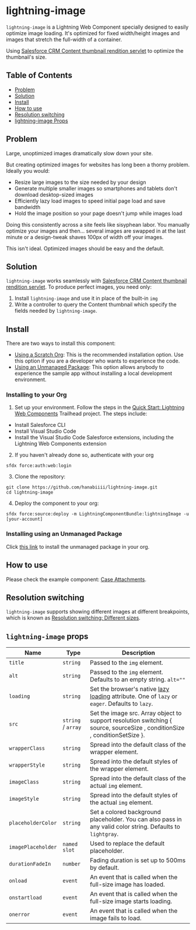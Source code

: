 # lightning-image

`lightning-image` is a Lightning Web Component specially designed to easily
optimize image loading. It's optimized for fixed width/height images and images that stretch the full-width of a container.

Using [Salesforce CRM Content thumbnail rendition servlet](https://developer.salesforce.com/blogs/engineering/2014/04/building-content-rich-visualforce-pages-with-salesforce-crm-content.html) to optimize the thumbnail's size.


## Table of Contents

- [Problem](#problem)
- [Solution](#solution)
- [Install](#install)
- [How to use](#how-to-use)
- [Resolution switching](#resolution-switching)
- [lightning-image Props](#lightning-image-props)

## Problem

Large, unoptimized images dramatically slow down your site.

But creating optimized images for websites has long been a thorny problem.
Ideally you would:

- Resize large images to the size needed by your design
- Generate multiple smaller images so smartphones and tablets don't download
  desktop-sized images
- Efficiently lazy load images to speed initial page load and save bandwidth
- Hold the image position so your page doesn't jump while images load

Doing this consistently across a site feels like sisyphean labor. You manually
optimize your images and then… several images are swapped in at the last minute
or a design-tweak shaves 100px of width off your images.

This isn't ideal. Optimized images should be easy and the default.

## Solution

`lightning-image` works seamlessly with [Salesforce CRM Content thumbnail rendition servlet](https://developer.salesforce.com/blogs/engineering/2014/04/building-content-rich-visualforce-pages-with-salesforce-crm-content.html). To produce perfect images,
you need only:

1. Install `lightning-image` and use it in place of the built-in `img`
2. Write a controller to query the Content thumbnail
   which specify the fields needed by `lightning-image`.


## Install

There are two ways to install this component:

-   [Using a Scratch Org](#installing-to-your-org): This is the recommended installation option. Use this option if you are a developer who wants to experience the code.
-   [Using an Unmanaged Package](#installing-using-an-unmanaged-package): This option allows anybody to experience the sample app without installing a local development environment.

### Installing to your Org

1. Set up your environment. Follow the steps in the [Quick Start: Lightning Web Components](https://trailhead.salesforce.com/content/learn/projects/quick-start-lightning-web-components/) Trailhead project. The steps include:

-   Install Salesforce CLI
-   Install Visual Studio Code
-   Install the Visual Studio Code Salesforce extensions, including the Lightning Web Components extension

2. If you haven't already done so, authenticate with your org

```
sfdx force:auth:web:login
```

3. Clone the repository:

```
git clone https://github.com/hanabiiii/lightning-image.git
cd lightning-image
```

4. Deploy the component to your org:

```
sfdx force:source:deploy -m LightningComponentBundle:lightningImage -u [your-account]
```


### Installing using an Unmanaged Package

Click [this link](https://login.salesforce.com/packaging/installPackage.apexp?p0=04t2v000007OdCI) to install the unmanaged package in your org.


## How to use

Please check the example component: [Case Attachments](/force-app/main/default/aura/CaseAttachments/CaseAttachments.cmp).

## Resolution switching

`lightning-image` supports showing different images at different breakpoints, which is known as [Resolution switching: Different sizes](https://developer.mozilla.org/en-US/docs/Learn/HTML/Multimedia_and_embedding/Responsive_images#Resolution_switching_Different_sizes).


## `lightning-image` props

| Name                   | Type                | Description                                                                                                                                   |
| ---------------------- | ------------------- | --------------------------------------------------------------------------------------------------------------------------------------------- |
| `title`                | `string`            | Passed to the `img` element.                                                                                                                  |
| `alt`                  | `string`            | Passed to the `img` element. Defaults to an empty string. `alt=""`                                                                            |
| `loading`              | `string`            | Set the browser's native [lazy loading](https://developer.mozilla.org/en-US/docs/Web/HTML/Element/img#attr-loading) attribute. One of `lazy` or `eager`. Defaults to `lazy`.                                                |
| `src`                  | `string` / `array`  | Set the image src. Array object to support resolution switching { source, sourceSize , conditionSize , conditionSetSize }.                    |
| `wrapperClass`         | `string`            | Spread into the default class of the wrapper element.                                                                                         |
| `wrapperStyle`         | `string`            | Spread into the default styles of the wrapper element.                                                                                        |
| `imageClass`           | `string`            | Spread into the default class of the actual `img` element.                                                                                    |
| `imageStyle`           | `string`            | Spread into the default styles of the actual `img` element.                                                                                   |
| `placeholderColor`     | `string`            | Set a colored background placeholder. You can also pass in any valid color string. Defaults to `lightgray`.                                   |
| `imagePlaceholder`     | `named slot`        | Used to replace the default placeholder.                                                                                                      |
| `durationFadeIn`       | `number`            | Fading duration is set up to 500ms by default.                                                                                                |
| `onload`               | `event`             | An event that is called when the full-size image has loaded.                                                                                  |
| `onstartload`          | `event`             | An event that is called when the full-size image starts loading.                                                                              |
| `onerror`              | `event`             | An event that is called when the image fails to load.                                                                                         |

